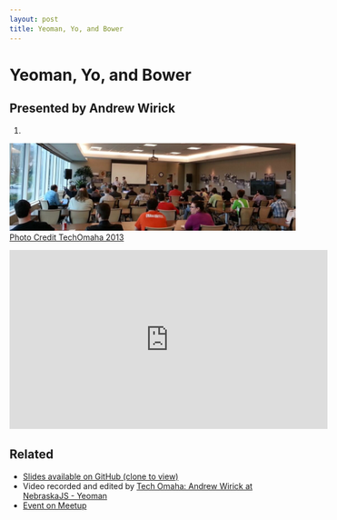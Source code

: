 ```yaml
---
layout: post
title: Yeoman, Yo, and Bower
---
```


# Yeoman, Yo, and Bower

## Presented by Andrew Wirick

<ol class="presenters">
  <li class="awirick">
    <a href="https://github.com/awirick/">
      <img src="https://secure.gravatar.com/avatar/c88f878b659d5b406c240361bba0ae5a?d=https://a248.e.akamai.net/assets.github.com%2Fimages%2Fgravatars%2Fgravatar-user-420.png" alt="">
      <span class="name"></span>
    </a>
    <a href="https://github.com/awirick/"><i class="foundicon-github"></i></a>
    <a href="https://twitter.com/amwirick/"><i class="foundicon-twitter"></i></a>

  </li>
</ol>

![NebraskaJS at Blue Cross Blue Shield](/img/talks/grunt.jpg)
[Photo Credit TechOmaha 2013](https://twitter.com/techomaha/status/331916121324261377)

<div class="fluid-width-video-wrapper"><iframe width="560" height="315" src="http://www.youtube.com/embed/TUk19YoP-oI" frameborder="0" allowfullscreen></iframe></div>

## Related

* [Slides available on GitHub (clone to view)](https://github.com/goodtwin/yeomanpres)
* Video recorded and edited by [Tech Omaha: Andrew Wirick at NebraskaJS - Yeoman](http://techomaha.com/2013/05/andrew-wirick-yeoman/)
* [Event on Meetup](http://www.meetup.com/nebraskajs/events/97824442/)